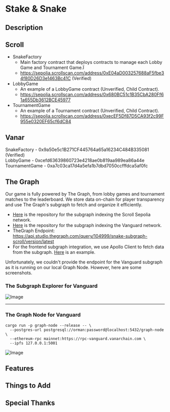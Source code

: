 # Stake & Snake

## Description

## Scroll
* SnakeFactory
  * Main factory contract that deploys contracts to manage each Lobby Game and Tournament Game.Ï
  * https://sepolia.scrollscan.com/address/0xE04aD003257688aF5fbe34f80D26D3e1463Bc41C (Verified)
* LobbyGame
  * An example of a LobbyGame contract (Unverified, Child Contract).
  * https://sepolia.scrollscan.com/address/0x680BC51c1B35CbA280Ff61a655Db3612BCE45977
* TournamentGame
  * An example of a Tournament contract (Unverified, Child Contract).
  * https://sepolia.scrollscan.com/address/0xecEF5Df87D5CA93f2c99F955e0320EF65cf6dC84

## Vanar
SnakeFactory - 0x9a50e5c1B271CF445764a65a16234C484B335081 (Verified)
<br />
LobbyGame - 0xcefd63639860723e4218ae0b819aa989ea86a44e 
<br />
TournamentGame - 0xa7c03ca17d4a5efa1b7dbd7050ccfffdca5af0fc

## The Graph
Our game is fully powered by The Graph, from lobby games and tournament matches to the leaderboard. We store data on-chain for player transparency and use The Graph's subgraph to fetch and organize it efficiently.
* [Here](packages/snake-subgraph-scroll/) is the repository for the subgraph indexing the Scroll Sepolia network.
* [Here](packages/snake-graph-vanar/) is the repository for the subgraph indexing the Vanguard network.
* TheGraph Endpoint: https://api.studio.thegraph.com/query/104999/snake-subgraph-scroll/version/latest
* For the frontend subgraph integration, we use Apollo Client to fetch data from the subgraph. [Here](packages/nextjs/app/lobbies/page.tsx#L16-L77) is an example.

Unfortunately, we couldn't provide the endpoint for the Vanguard subgraph as it is running on our local Graph Node. However, here are some screenshots.

### The Subgraph Explorer for Vanguard
![Image](https://github.com/user-attachments/assets/4f3cc951-f8b7-4b02-afbc-30f234479354)

---

### The Graph Node for Vanguard
```
cargo run -p graph-node --release -- \
  --postgres-url postgresql://orman:password@localhost:5432/graph-node \
  --ethereum-rpc mainnet:https://rpc-vanguard.vanarchain.com \
  --ipfs 127.0.0.1:5001
```
![Image](https://github.com/user-attachments/assets/53d92c92-5ebb-4e9c-8424-3a9b43574171)

## Features

## Things to Add

## Special Thanks
